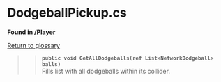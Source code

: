 # DodgeballPickup.cs
**Found in [/Player](../BALLISTIC/Assets/Scripts/Player/DodgeballPickup.cs)**

[Return to glossary](glossary.md)

>> **`public void GetAllDodgeballs(ref List<NetworkDodgeball> balls)`**\
>> Fills list with all dodgeballs within its collider.
>> 
> 

